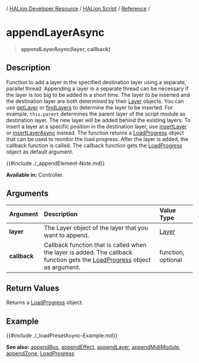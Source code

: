 / [HALion Developer Resource](../../HALion-Developer-Resource.md) / [HALion Script](./HALion-Script.md) / [Reference](./Reference.md) /

# appendLayerAsync

>**appendLayerAsync(layer, callback)**

## Description

Function to add a layer in the specified destination layer using a separate, parallel thread. Appending a layer in a separate thread can be necessary if the layer is too big to be added in a short time. The layer to be inserted and the destination layer are both determined by their [Layer](./Layer.md) objects. You can use [getLayer](./getLayer.md) or [findLayers](./findLayers.md) to determine the layer to be inserted. For example, ``this.parent`` determines the parent layer of the script module as destination layer. The new layer will be added behind the existing layers. To insert a layer at a specific position in the destination layer, use [insertLayer](./insertLayer.md) or [insertLayerAsync](./insertLayerAsync.md) instead. The function returns a [LoadProgress](./LoadProgress.md) object that can be used to monitor the load progress. After the layer is added, the callback function is called. The callback function gets the [LoadProgress](./LoadProgress.md) object as default argument.

{{#include ./_appendElement-Note.md}}

**Available in:** Controller.

## Arguments

|Argument|Description|Value Type|
|:-|:-|:-|
|**layer**|The Layer object of the layer that you want to append.|[Layer](./Layer.md)|
|**callback**|Callback function that is called when the layer is added. The callback function gets the [LoadProgress](./LoadProgress.md) object as argument.|function, optional|

## Return Values

Returns a [LoadProgress](./LoadProgress.md) object.

## Example

{{#include ./_loadPresetAsync-Example.md}}

**See also:** [appendBus](./appendBus.md), [appendEffect](./appendEffect.md), [appendLayer](./appendLayer.md), [appendMidiModule](./appendMidiModule.md), [appendZone](./appendZone.md), [LoadProgress](./LoadProgress.md)